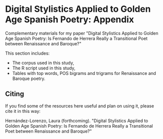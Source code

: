 # Digital Stylistics Applied to Golden Age Spanish Poetry: Appendix

Complementary materials for my paper "Digital Stylistics Applied to Golden Age Spanish Poetry: Is Fernando de Herrera Really a Transitional Poet between Renaissance and Baroque?"

This section includes:
- The corpus used in this study,
- The R script used in this study,
- Tables with top words, POS bigrams and trigrams for Renaissance and Baroque poetry.

## Citing
If you find some of the resources here useful and plan on using it, please cite it in this way:

Hernández-Lorenzo, Laura (forthcoming). "Digital Stylistics Applied to Golden Age Spanish Poetry: Is Fernando de Herrera Really a Transitional Poet between Renaissance and Baroque?"
